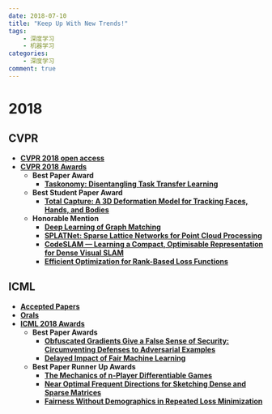 ```yaml
---
date: 2018-07-10
title: "Keep Up With New Trends!"
tags:
    - 深度学习
    - 机器学习
categories:
    - 深度学习
comment: true
---
```

#	2018			

## CVPR							

* **[CVPR 2018 open access](http://openaccess.thecvf.com/CVPR2018.py)**				
* **[CVPR 2018 Awards](http://cvpr2018.thecvf.com/program/main_conference#awards)**		
	* **Best Paper Award**			
		*	**[Taskonomy: Disentangling Task Transfer Learning](http://openaccess.thecvf.com/content_cvpr_2018/papers/Zamir_Taskonomy_Disentangling_Task_CVPR_2018_paper.pdf)** 		
	* **Best Student Paper Award**			
		*	**[Total Capture: A 3D Deformation Model for Tracking Faces, Hands, and Bodies](http://openaccess.thecvf.com/content_cvpr_2018/CameraReady/0369.pdf)** 			
	* **Honorable Mention**				
		*	**[Deep Learning of Graph Matching](http://openaccess.thecvf.com/content_cvpr_2018/CameraReady/1830.pdf)** 
		*	**[SPLATNet: Sparse Lattice Networks for Point Cloud Processing](http://openaccess.thecvf.com/content_cvpr_2018/CameraReady/0326.pdf)**				
		*	**[CodeSLAM — Learning a Compact, Optimisable Representation for Dense Visual SLAM](http://openaccess.thecvf.com/content_cvpr_2018/CameraReady/3124.pdf)**	
		*	**[Efficient Optimization for Rank-Based Loss Functions](http://openaccess.thecvf.com/content_cvpr_2018/papers/Mohapatra_Efficient_Optimization_for_CVPR_2018_paper.pdf)**

## ICML			

* **[Accepted Papers](https://icml.cc/Conferences/2018/Schedule?type=Poster)**							
* **[Orals](https://icml.cc/Conferences/2018/Schedule?type=Oral)**						
* **[ICML 2018 Awards](https://icml.cc/Conferences/2018/Awards)**			
	*	**Best Paper Awards** 			
		*	**[Obfuscated Gradients Give a False Sense of Security: Circumventing Defenses to Adversarial Examples ](https://arxiv.org/abs/1802.00420)**					
		*	**[Delayed Impact of Fair Machine Learning ](https://arxiv.org/abs/1803.04383)**			
	*	**Best Paper Runner Up Awards**				
		*	**[The Mechanics of n-Player Differentiable Games ](https://arxiv.org/abs/1802.05642)**				
		*	**[Near Optimal Frequent Directions for Sketching Dense and Sparse Matrices](http://proceedings.mlr.press/v80/huang18a/huang18a.pdf)**			
		*	**[Fairness Without Demographics in Repeated Loss Minimization ](https://arxiv.org/abs/1806.08010)**


